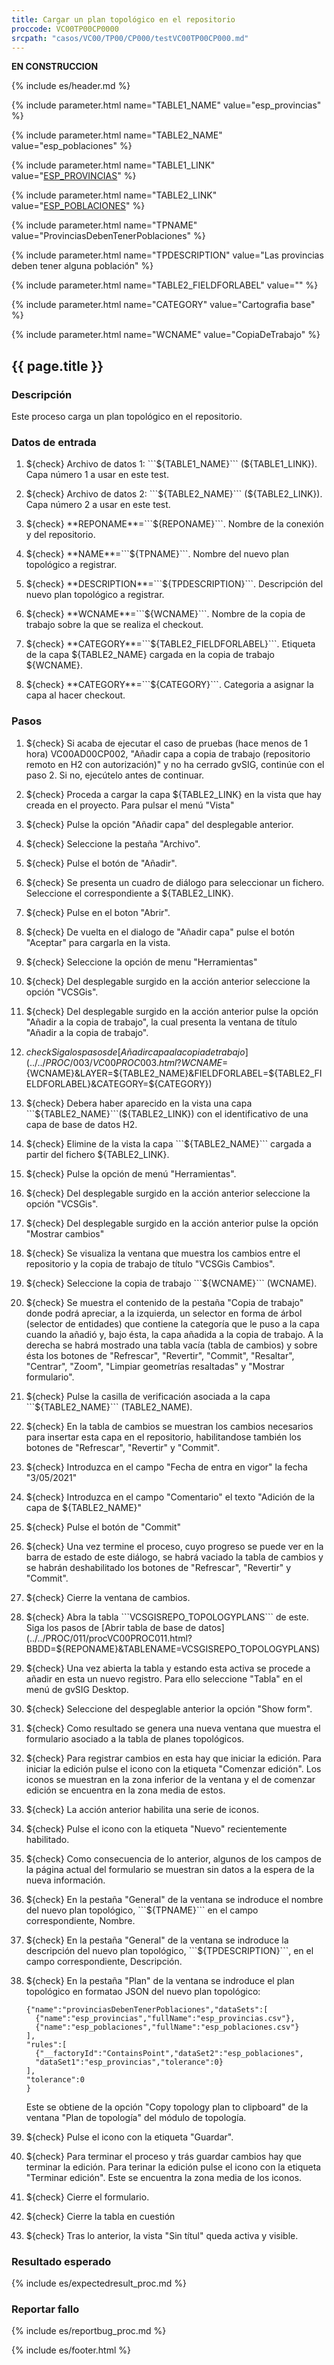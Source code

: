 ```yaml
---
title: Cargar un plan topológico en el repositorio
proccode: VC00TP00CP0000
srcpath: "casos/VC00/TP00/CP000/testVC00TP00CP000.md"
---
```


**EN CONSTRUCCION**

{% include es/header.md %}

{% include parameter.html name="TABLE1_NAME" value="esp_provincias" %}

{% include parameter.html name="TABLE2_NAME" value="esp_poblaciones" %}

{% include parameter.html name="TABLE1_LINK" value="<a href='../../data/esp_provincias.csv'>ESP_PROVINCIAS</a>" %}

{% include parameter.html name="TABLE2_LINK" value="<a href='../../data/esp_poblaciones.csv'>ESP_POBLACIONES</a>" %}

{% include parameter.html name="TPNAME" value="ProvinciasDebenTenerPoblaciones" %}

{% include parameter.html name="TPDESCRIPTION" value="Las provincias deben tener alguna población" %}

{% include parameter.html name="TABLE2_FIELDFORLABEL" value="" %}

{% include parameter.html name="CATEGORY" value="Cartografia base" %}

{% include parameter.html name="WCNAME" value="CopiaDeTrabajo" %}


## {{ page.title }}

### Descripción

Este proceso carga un plan topológico en el repositorio.

### Datos de entrada

1. ${check} Archivo de datos 1: ```${TABLE1_NAME}``` (${TABLE1_LINK}). Capa número 1 a usar en este test. 

2. ${check} Archivo de datos 2: ```${TABLE2_NAME}``` (${TABLE2_LINK}). Capa número 2 a usar en este test. 

3. ${check} **REPONAME**=```${REPONAME}```. Nombre de la conexión y del repositorio.

4. ${check} **NAME**=```${TPNAME}```. Nombre del nuevo plan topológico a registrar.

5. ${check} **DESCRIPTION**=```${TPDESCRIPTION}```. Descripción del nuevo plan topológico a registrar.

6. ${check} **WCNAME**=```${WCNAME}```. Nombre de la copia de trabajo sobre la que se realiza el checkout.

7. ${check} **CATEGORY**=```${TABLE2_FIELDFORLABEL}```. Etiqueta de la capa ${TABLE2_NAME} cargada en
la copia de trabajo ${WCNAME}.

8. ${check} **CATEGORY**=```${CATEGORY}```. Categoria a asignar la capa al hacer checkout.




### Pasos

1. ${check} Si acaba de ejecutar el caso de pruebas (hace menos de 1 hora) VC00AD00CP002,
    "Añadir capa a copia de trabajo (repositorio remoto en H2 con autorización)"
    y no ha cerrado gvSIG, continúe con el paso 2. Si no, ejecútelo antes de continuar.

2. ${check} Proceda a cargar la capa ${TABLE2_LINK} en la vista que hay creada 
   en el proyecto. Para pulsar el menú "Vista"
   
3. ${check} Pulse la opción "Añadir capa" del desplegable anterior.

4. ${check} Seleccione la pestaña "Archivo".

5. ${check} Pulse el botón de "Añadir".

6. ${check} Se presenta un cuadro de diálogo para seleccionar un fichero. 
    Seleccione el correspondiente a ${TABLE2_LINK}.
     
7. ${check} Pulse en el boton "Abrir".

8. ${check} De vuelta en el dialogo de "Añadir capa" pulse el botón "Aceptar" 
    para cargarla en la vista.

9. ${check} Seleccione la opción de menu "Herramientas"

10. ${check} Del desplegable surgido en la acción anterior seleccione la opción "VCSGis".

11. ${check} Del desplegable surgido en la acción anterior pulse la opción "Añadir a la copia de trabajo",
    la cual presenta la ventana de título "Añadir a la copia de trabajo".

12. ${check} Siga los pasos de 
    [Añadir capa a la copia de trabajo](../../PROC/003/VC00PROC003.html?WCNAME=${WCNAME}&LAYER=${TABLE2_NAME}&FIELDFORLABEL=${TABLE2_FIELDFORLABEL}&CATEGORY=${CATEGORY}) 

13. ${check} Debera haber aparecido en la vista una capa 
    ```${TABLE2_NAME}```(${TABLE2_LINK}) con el identificativo de una capa de base de datos H2.

14. ${check} Elimine de la vista la capa ```${TABLE2_NAME}``` cargada 
    a partir del fichero ${TABLE2_LINK}.

15. ${check} Pulse la opción de menú "Herramientas".

16. ${check} Del desplegable surgido en la acción anterior seleccione la opción "VCSGis".

17. ${check} Del desplegable surgido en la acción anterior pulse la opción "Mostrar cambios"

18. ${check} Se visualiza la ventana que muestra los cambios entre el repositorio y la copia de trabajo
   de título  "VCSGis Cambios".

19. ${check} Seleccione la copia de trabajo ```${WCNAME}``` (WCNAME).

20. ${check} Se muestra el contenido de la pestaña "Copia de trabajo" donde podrá apreciar,
    a la izquierda, un selector en forma de árbol (selector de entidades) que contiene la categoría que le 
    puso a la capa cuando la añadió y, bajo ésta, la capa añadida a la copia de trabajo.
    A la derecha se habrá mostrado una tabla vacía (tabla de cambios) y sobre ésta los botones de "Refrescar",
    "Revertir", "Commit", "Resaltar", "Centrar", "Zoom", "Limpiar geometrías resaltadas" y "Mostrar formulario".

21. ${check} Pulse la casilla de verificación asociada a la capa ```${TABLE2_NAME}``` (TABLE2_NAME).

22. ${check} En la tabla de cambios se muestran los cambios necesarios para insertar esta capa en el repositorio, 
    habilitandose también los botones de "Refrescar", "Revertir" y "Commit".

23. ${check} Introduzca en el campo "Fecha de entra en vigor" la fecha "3/05/2021"

24. ${check} Introduzca en el campo "Comentario" el texto "Adición de la capa de ${TABLE2_NAME}"

25. ${check} Pulse el botón de "Commit"

26. ${check} Una vez termine el proceso, cuyo progreso se puede ver en la barra de estado de este diálogo,
    se habrá vaciado la tabla de cambios y se habrán deshabilitado los botones de "Refrescar", "Revertir" y "Commit".
    
27. ${check} Cierre la ventana de cambios.

28. ${check} Abra la  tabla ```VCSGISREPO_TOPOLOGYPLANS``` de este. Siga los pasos de 
    [Abrir tabla de base de datos](../../PROC/011/procVC00PROC011.html?BBDD=${REPONAME}&TABLENAME=VCSGISREPO_TOPOLOGYPLANS)

29. ${check} Una vez abierta la tabla y estando esta activa se procede a añadir en esta un nuevo registro. Para ello 
    seleccione "Tabla" en el menú de gvSIG Desktop.

30. ${check} Seleccione del despeglable anterior la opción "Show form". 

31. ${check} Como resultado se genera una nueva ventana que muestra el formulario asociado a la tabla de planes topológicos.

32. ${check} Para registrar cambios en esta hay que iniciar la edición. Para iniciar la edición pulse el icono con la
   etiqueta "Comenzar edición". Los iconos se muestran en la zona inferior de la ventana y el de comenzar edición se
   encuentra en la zona media de estos.

33. ${check} La acción anterior habilita una serie de iconos.

34. ${check} Pulse el icono con la etiqueta "Nuevo" recientemente habilitado.

35. ${check} Como consecuencia de lo anterior, algunos de los campos de la página actual del formulario se muestran
    sin datos a la espera de la nueva información.

36. ${check} En la pestaña "General" de la ventana se indroduce el nombre del nuevo plan topológico,
    ```${TPNAME}``` en el campo correspondiente, Nombre.

37. ${check} En la pestaña "General" de la ventana se indroduce la descripción del nuevo plan topológico,
    ```${TPDESCRIPTION}```, en el campo correspondiente, Descripción.

38. ${check} En la pestaña "Plan" de la ventana se indroduce el plan topológico en formatao JSON del 
    nuevo plan topológico: 

    ```
    {"name":"provinciasDebenTenerPoblaciones","dataSets":[
      {"name":"esp_provincias","fullName":"esp_provincias.csv"},
      {"name":"esp_poblaciones","fullName":"esp_poblaciones.csv"}
    ],
    "rules":[
      {"__factoryId":"ContainsPoint","dataSet2":"esp_poblaciones",
      "dataSet1":"esp_provincias","tolerance":0}
    ],
    "tolerance":0
    }
    ```
    Este se obtiene de la opción "Copy topology plan to clipboard" de la 
    ventana "Plan de topología" del módulo de topología.

39. ${check} Pulse el icono con la etiqueta "Guardar".

40. ${check} Para terminar el proceso y trás guardar cambios hay que terminar la edición. Para terinar la edición pulse 
    el icono con la etiqueta "Terminar edición". Este se encuentra la zona media de los iconos. 

41. ${check} Cierre el formulario.

42. ${check} Cierre la tabla en cuestión

43. ${check} Tras lo anterior, la vista "Sin títul" queda activa y visible.


### Resultado esperado

{% include es/expectedresult_proc.md %}

### Reportar fallo

{% include es/reportbug_proc.md %}

{% include es/footer.html %}
